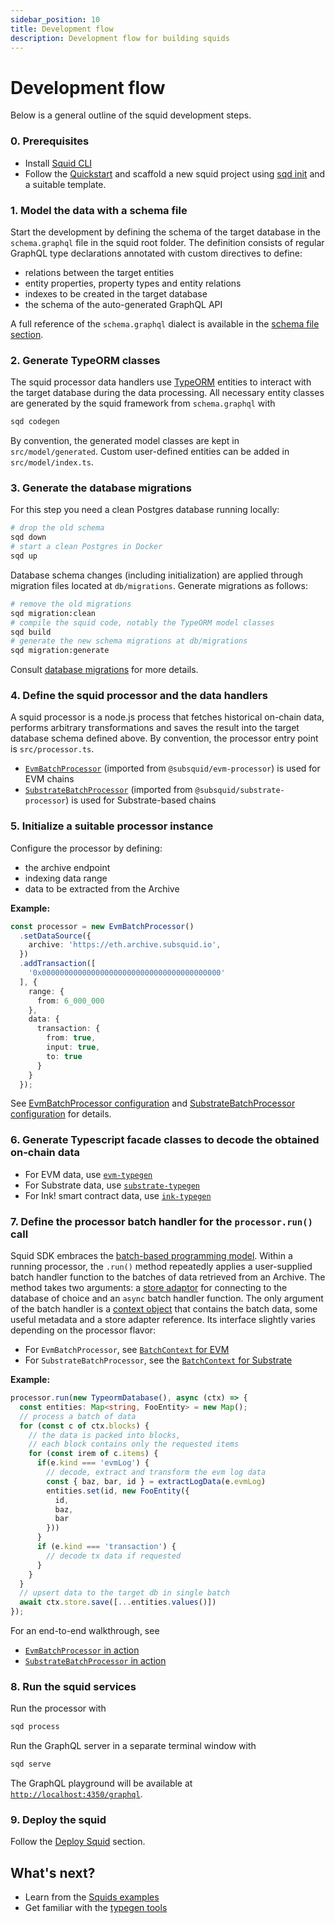 ```yaml
---
sidebar_position: 10
title: Development flow
description: Development flow for building squids
---
```


# Development flow

Below is a general outline of the squid development steps. 

### 0. Prerequisites

- Install [Squid CLI](/squid-cli/installation)
- Follow the [Quickstart](/quickstart) and scaffold a new squid project using [sqd init](/squid-cli/init) and a suitable template.

### 1. Model the data with a schema file

Start the development by defining the schema of the target database in the `schema.graphql` file in the squid root folder. The definition consists of regular GraphQL type declarations annotated with custom directives to define:
- relations between the target entities
- entity properties, property types and entity relations 
- indexes to be created in the target database
- the schema of the auto-generated GraphQL API

A full reference of the `schema.graphql` dialect is available in the [schema file section](/basics/schema-file).

### 2. Generate TypeORM classes

The squid processor data handlers use [TypeORM](https://typeorm.io) entities
to interact with the target database during the data processing. All necessary entity classes are
generated by the squid framework from `schema.graphql` with 
```bash
sqd codegen
```

By convention, the generated model classes are kept in `src/model/generated`. Custom user-defined entities can
be added in `src/model/index.ts`.

### 3. Generate the database migrations

For this step you need a clean Postgres database running locally:
```bash
# drop the old schema
sqd down
# start a clean Postgres in Docker
sqd up
```

Database schema changes (including initialization) are applied through migration files located at `db/migrations`. Generate migrations as follows:
```bash
# remove the old migrations
sqd migration:clean
# compile the squid code, notably the TypeORM model classes
sqd build
# generate the new schema migrations at db/migrations
sqd migration:generate
```

Consult [database migrations](/basics/db-migrations) for more details.

### 4. Define the squid processor and the data handlers

A squid processor is a node.js process that fetches historical on-chain data, performs arbitrary transformations and saves the result into the target database schema defined above. By convention, the processor entry point is `src/processor.ts`.

- [`EvmBatchProcessor`](/evm-indexing) (imported from `@subsquid/evm-processor`) is used for EVM chains
- [`SubstrateBatchProcessor`](/substrate-indexing) (imported from `@subsquid/substrate-processor`) is used for Substrate-based chains



### 5. Initialize a suitable processor instance 

Configure the processor by defining:
- the archive endpoint
- indexing data range
- data to be extracted from the Archive

**Example:**
```ts
const processor = new EvmBatchProcessor()
  .setDataSource({
    archive: 'https://eth.archive.subsquid.io',
  })
  .addTransaction([
    '0x0000000000000000000000000000000000000000'
  ], {
    range: {
      from: 6_000_000
    },
    data: {
      transaction: {
        from: true,
        input: true,
        to: true
      }
    }
  });
```

See [EvmBatchProcessor configuration](/evm-indexing/configuration) and [SubstrateBatchProcessor configuration](/substrate-indexing/configuration) for details.

### 6. Generate Typescript facade classes to decode the obtained on-chain data

- For EVM data, use [`evm-typegen`](/basics/typegen/squid-evm-typegen)
- For Substrate data, use [`substrate-typegen`](/basics/typegen/squid-evm-typegen)
- For Ink! smart contract data, use [`ink-typegen`](/basics/typegen/squid-wasm-typegen)

### 7. Define the processor batch handler for the `processor.run()` call

Squid SDK embraces the [batch-based programming model](/basics/batch-processing). Within a running processor, the `.run()` method repeatedly applies a user-supplied batch handler function to the batches of data retrieved from an Archive. The method takes two arguments: a [store adaptor](/basics/store) for connecting to the database of choice and an `async` batch handler function. The only argument of the batch handler is a [context object](/basics/processor-context) that contains the batch data, some useful metadata and a store adapter reference. Its interface slightly varies depending on the processor flavor:

- For `EvmBatchProcessor`, see [`BatchContext` for EVM](/evm-indexing/context-interfaces)
- For `SubstrateBatchProcessor`, see the [`BatchContext` for Substrate](/substrate-indexing/context-interfaces)

**Example:**
```ts
processor.run(new TypeormDatabase(), async (ctx) => {
  const entities: Map<string, FooEntity> = new Map();
  // process a batch of data 
  for (const c of ctx.blocks) {
    // the data is packed into blocks, 
    // each block contains only the requested items
    for (const irem of c.items) {
      if(e.kind === 'evmLog') {
        // decode, extract and transform the evm log data
        const { baz, bar, id } = extractLogData(e.evmLog)
        entities.set(id, new FooEntity({
          id,
          baz,
          bar
        })) 
      }
      if (e.kind === 'transaction') {
        // decode tx data if requested
      }
    }
  }
  // upsert data to the target db in single batch
  await ctx.store.save([...entities.values()])
});
```

For an end-to-end walkthrough, see

- [`EvmBatchProcessor` in action](/evm-indexing/batch-processor-in-action)
- [`SubstrateBatchProcessor` in action](/substrate-indexing/batch-processor-in-action)


### 8. Run the squid services

Run the processor with
```bash
sqd process
```

Run the GraphQL server in a separate terminal window with
```bash
sqd serve
```
The GraphQL playground will be available at [`http://localhost:4350/graphql`](http://localhost:4350/graphql).

### 9. Deploy the squid

Follow the [Deploy Squid](/deploy-squid) section.

## What's next?

- Learn from the [Squids examples](/examples)
- Get familiar with the [typegen tools](/basics/typegen)
